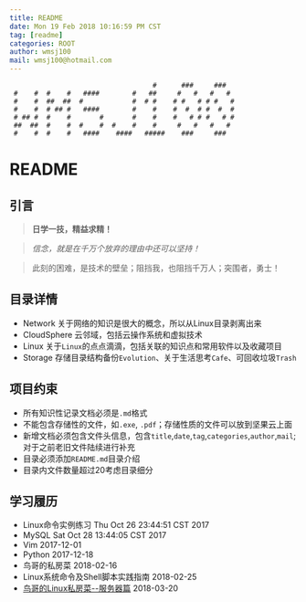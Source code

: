 ```yaml
---
title: README
date: Mon 19 Feb 2018 10:16:59 PM CST
tag: [readme]
categories: ROOT
author: wmsj100
mail: wmsj100@hotmail.com
---
```


````
                                   #      ###     ###
 #    #  #    #   ####        #   ##     #   #   #   #
 #    #  ##  ##  #            #  # #    # #   # # #   #
 #    #  # ## #   ####        #    #    #  #  # #  #  #
 # ## #  #    #       #       #    #    #   # # #   # #
 ##  ##  #    #  #    #  #    #    #     #   #   #   #
 #    #  #    #   ####    ####   #####    ###     ###
````
# README

## 引言
> **日学一技，精益求精！**

> *信念，就是在千万个放弃的理由中还可以坚持！*

> 此刻的困难，是技术的壁垒；阻挡我，也阻挡千万人；突围者，勇士！

## 目录详情
- Network 关于网络的知识是很大的概念，所以从Linux目录剥离出来
- CloudSphere 云邻域，包括云操作系统和虚拟技术
- Linux 关于`Linux`的点点滴滴，包括关联的知识点和常用软件以及收藏项目
- Storage 存储目录结构备份`Evolution`、关于生活思考`Cafe`、可回收垃圾`Trash`

## 项目约束
- 所有知识性记录文档必须是`.md`格式
- 不能包含存储性的文件，如`.exe`, `.pdf`；存储性质的文件可以放到坚果云上面
- 新增文档必须包含文件头信息，包含`title`,`date`,`tag`,`categories`,`author`,`mail`;对于之前老旧文件陆续进行补充
- 目录必须添加`README.md`目录介绍
- 目录内文件数量超过20考虑目录细分

## 学习履历
- Linux命令实例练习 Thu Oct 26 23:44:51 CST 2017
- MySQL Sat Oct 28 13:44:05 CST 2017 
- Vim 2017-12-01
- Python 2017-12-18 
- 鸟哥的私房菜 2018-02-16 
- Linux系统命令及Shell脚本实践指南 2018-02-25
- [鸟哥的Linux私房菜--服务器篇](http://cn.linux.vbird.org/linux_server/0105beforeserver_2.php#server_network_flow) 2018-03-20
